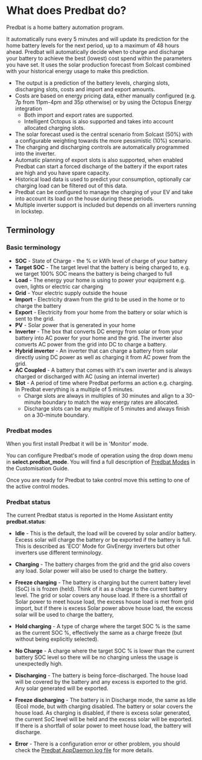 # What does Predbat do?

Predbat is a home battery automation program.

It automatically runs every 5 minutes and will update its prediction for the home battery levels for the next period, up to a maximum of 48 hours ahead.
Predbat will automatically decide when to charge and discharge your battery to achieve the best (lowest) cost spend within the parameters you have set.
It uses the solar production forecast from Solcast combined with your historical
energy usage to make this prediction.

- The output is a prediction of the battery levels, charging slots, discharging slots, costs and import and export amounts.
- Costs are based on energy pricing data, either manually configured (e.g. 7p from 11pm-4pm and 35p otherwise) or by using the Octopus Energy integration
    - Both import and export rates are supported.
    - Intelligent Octopus is also supported and takes into account allocated charging slots.  
- The solar forecast used is the central scenario from Solcast (50%) with a configurable weighting towards the more pessimistic (10%) scenario.
- The charging and discharging controls are automatically programmed into the inverter.
- Automatic planning of export slots is also supported, when enabled Predbat can start a forced discharge of the battery if the export rates are high and you have spare capacity.
- Historical load data is used to predict your consumption, optionally car charging load can be filtered out of this data.
- Predbat can be configured to manage the charging of your EV and take into account its load on the house during these periods.
- Multiple inverter support is included but depends on all inverters running in lockstep.

## Terminology

### Basic terminology

- **SOC** - State of Charge - the % or kWh level of charge of your battery
- **Target SOC** - The target level that the battery is being charged to, e.g. we target 100% SOC means the battery is being charged to full
- **Load** - The energy your home is using to power your equipment e.g. oven, lights or electric car charging
- **Grid** - Your electric supply outside the house
- **Import** - Electricity drawn from the grid to be used in the home or to charge the battery
- **Export** - Electricity from your home from the battery or solar which is sent to the grid.
- **PV** - Solar power that is generated in your home
- **Inverter** - The box that converts DC energy from solar or from your battery into AC power for your home and the grid.
The inverter also converts AC power from the grid into DC to charge a battery.
- **Hybrid inverter** - An inverter that can charge a battery from solar directly using DC power as well as charging it from AC power from the grid.
- **AC Coupled** - A battery that comes with it's own inverter and is always charged or discharged with AC (using an internal inverter)
- **Slot** - A period of time where Predbat performs an action e.g. charging. In Predbat everything is a multiple of 5 minutes.
    - Charge slots are always in multiples of 30 minutes and align to a 30-minute boundary to match the way energy rates are allocated.
    - Discharge slots can be any multiple of 5 minutes and always finish on a 30-minute boundary.

### Predbat modes

When you first install Predbat it will be in 'Monitor' mode.

You can configure Predbat's mode of operation using the drop down menu in **select.predbat_mode**.
You will find a full description of [Predbat Modes](customisation.md#predbat-mode) in the Customisation Guide.

Once you are ready for Predbat to take control move this setting to one of the active control modes.

### Predbat status

The current Predbat status is reported in the Home Assistant entity **predbat.status**:

- **Idle** - This is the default, the load will be covered by solar and/or battery. Excess solar will charge the battery or be
exported if the battery is full. This is described as 'ECO' Mode for GivEnergy inverters but other inverters use different terminology.

- **Charging** - The battery charges from the grid and the grid also covers any load. Solar power will also be used to charge the battery.

- **Freeze charging** - The battery is charging but the current battery level (SoC) is is frozen (held). Think of it as a charge to the current battery level.
The grid or solar covers any house load. If there is a shortfall of Solar power to meet house load, the excess house load is met from grid import,
but if there is excess Solar power above house load, the excess solar will be used to charge the battery,

- **Hold charging** - A type of charge where the target SOC % is the same as the current SOC %, effectively the same as a charge freeze (but without being explicitly selected).

- **No Charge** - A charge where the target SOC % is lower than the current battery SOC level so there will be no charging unless the usage is unexpectedly high.

- **Discharging** - The battery is being force-discharged. The house load will be covered by the battery and any excess is exported to the grid. Any solar generated will be exported.

- **Freeze discharging** - The battery is in Discharge mode, the same as Idle (Eco) mode, but with charging disabled.
The battery or solar covers the house load. As charging is disabled, if there is excess solar generated, the current SoC level will be held and the excess solar will be exported.
If there is a shortfall of solar power to meet house load, the battery will discharge.

- **Error** - There is a configuration error or other problem, you should check the [Predbat AppDaemon log file](output-data.md#predbat-logfile) for more details.
